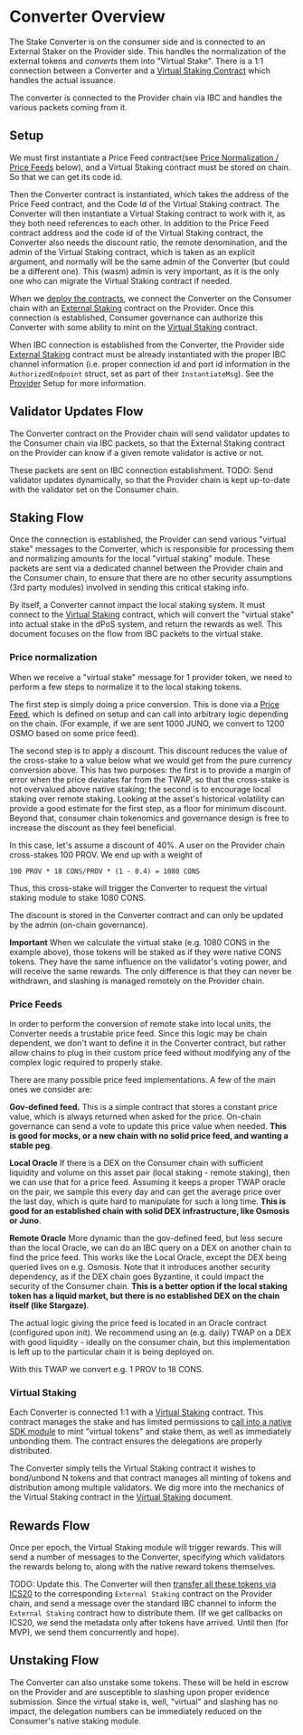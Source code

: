 # Converter Overview

The Stake Converter is on the consumer side and is connected to an External Staker on the Provider side.
This handles the normalization of the external tokens and _converts_ them into "Virtual Stake".
There is a 1:1 connection between a Converter and a [Virtual Staking Contract](./VirtualStaking.md)
which handles the actual issuance.

The converter is connected to the Provider chain via IBC and handles the various packets coming from it.

## Setup

We must first instantiate a Price Feed contract(see [Price Normalization / Price Feeds](#price-feeds) below),
and a Virtual Staking contract must be stored on chain. So that we can get its code id.

Then the Converter contract is instantiated, which takes the address of the Price Feed contract, and the Code Id
of the Virtual Staking contract.
The Converter will then instantiate a Virtual Staking contract to work with it, as they both need references
to each other.
In addition to the Price Feed contract address and the code id of the Virtual Staking contract,
the Converter also needs the discount ratio, the remote denomination, and the admin of the Virtual Staking
contract, which is taken as an explicit argument, and normally will be the same admin of the Converter (but
could be a different one). This (wasm) admin is very important, as it is the only one who can migrate the Virtual
Staking contract if needed.

When we [deploy the contracts](../ibc/Overview.md#deployment), we connect the Converter on the Consumer
chain with an [External Staking](../provider/ExternalStaking.md) contract on the Provider. Once this
connection is established, Consumer governance can authorize this Converter with some ability to mint
on the [Virtual Staking](./VirtualStaking.md) contract.

When IBC connection is established from the Converter, the Provider side [External Staking](../provider/ExternalStaking.md)
contract must be already instantiated with the proper IBC channel information (i.e. proper connection id
and port id information in the `AuthorizedEndpoint` struct, set as part of their `InstantiateMsg`).
See the [Provider](../provider/Provider.md) Setup for more information.

## Validator Updates Flow

The Converter contract on the Provider chain will send validator updates to the Consumer chain via IBC packets,
so that the External Staking contract on the Provider can know if a given remote validator is active or not.

These packets are sent on IBC connection establishment.
TODO: Send validator updates dynamically, so that the Provider chain is kept up-to-date with the validator set on
the Consumer chain.

## Staking Flow

Once the connection is established, the Provider can send various "virtual stake" messages to the Converter,
which is responsible for processing them and normalizing amounts for the local "virtual staking" module. These
packets are sent via a dedicated channel between the Provider chain and the Consumer chain, to ensure
that there are no other security assumptions (3rd party modules) involved in sending this critical staking
info.

By itself, a Converter cannot impact the local staking system. It must connect to the [Virtual Staking](./VirtualStaking.md)
contract, which will convert the "virtual stake" into actual stake in the dPoS system, and return the rewards as well.
This document focuses on the flow from IBC packets to the virtual stake.

### Price normalization

When we receive a "virtual stake" message for 1 provider token, we need to perform a few steps to normalize it to the
local staking tokens.

The first step is simply doing a price conversion. This is done via a [Price Feed](#price-feeds), which is
defined on setup and can call into arbitrary logic depending on the chain. (For example,
if we are sent 1000 JUNO, we convert to 1200 OSMO based on some price feed).

The second step is to apply a discount. This discount reduces the value of the cross-stake to a value below what we would get from the pure
currency conversion above. This has two purposes: the first is to provide a margin of error when the price deviates far from the TWAP, so
that the cross-stake is not overvalued above native staking; the second is to encourage local staking over remote staking. Looking at the
asset's historical volatility can provide a good estimate for the first step, as a floor for minimum discount. Beyond that, consumer
chain tokenomics and governance design is free to increase the discount as they feel beneficial.

In this case, let's assume a discount of 40%. A user on the Provider chain cross-stakes 100 PROV. We end up with a weight of

`100 PROV * 18 CONS/PROV * (1 - 0.4) = 1080 CONS`

Thus, this cross-stake will trigger the Converter to request the virtual staking module to stake 1080 CONS.

The discount is stored in the Converter contract and can only be updated by the admin (on-chain governance).

**Important** When we calculate the virtual stake (e.g. 1080 CONS in the example above), those
tokens will be staked as if they were native CONS tokens. They have the same influence on the
validator's voting power, and will receive the same rewards. The only difference is that they
can never be withdrawn, and slashing is managed remotely on the Provider chain.

### Price Feeds

In order to perform the conversion of remote stake into local units, the Converter needs a
trustable price feed. Since this logic may be chain dependent, we don't want to define it in the Converter
contract, but rather allow chains to plug in their custom price feed without modifying any of
the complex logic required to properly stake.

There are many possible price feed implementations. A few of the main ones we consider are:

**Gov-defined feed.** This is a simple contract that stores a constant price value, which is always
returned when asked for the price. On-chain governance can send a vote to update this price
value when needed. **This is good for mocks, or a new chain with no solid price feed,
and wanting a stable peg**.

**Local Oracle** If there is a DEX on the Consumer chain with sufficient liquidity and volume
on this asset pair (local staking - remote staking), then we can use that for a price feed.
Assuming it keeps a proper TWAP oracle on the pair, we sample this every day and can get the average
price over the last day, which is quite hard to manipulate for such a long time.
**This is good for an established chain with solid DEX infrastructure, like Osmosis or Juno**.

**Remote Oracle** More dynamic than the gov-defined feed, but less secure than the local Oracle,
we can do an IBC query on a DEX on another chain to find the price feed. This works like the
Local Oracle, except the DEX being queried lives on e.g. Osmosis. Note that it introduces another
security dependency, as if the DEX chain goes Byzantine, it could impact the security of the Consumer
chain. **This is a better option if the local staking token has a liquid market, but there is
no established DEX on the chain itself (like Stargaze)**.

The actual logic giving the price feed is located in an Oracle contract (configured upon init).
We recommend using an (e.g. daily) TWAP on a DEX with good liquidity - ideally on the consumer chain,
but this implementation is left up to the particular chain it is being deployed on.

With this TWAP we convert e.g. 1 PROV to 18 CONS.

### Virtual Staking

Each Converter is connected 1:1 with a [Virtual Staking](./VirtualStaking.md) contract. This contract
manages the stake and has limited permissions to [call into a native SDK module](./GoModule.md)
to mint "virtual tokens" and stake them, as well as immediately unbonding them. The contract
ensures the delegations are properly distributed.

The Converter simply tells the Virtual Staking contract it wishes to bond/unbond N tokens
and that contract manages all minting of tokens and distribution among multiple validators.
We dig more into the mechanics of the Virtual Staking contract in the
[Virtual Staking](./VirtualStaking.md) document.

## Rewards Flow

Once per epoch, the Virtual Staking module will trigger rewards. This will send a number of
messages to the Converter, specifying which validators the rewards belong to, along with the
native reward tokens themselves.

TODO: Update this.
The Converter will then [transfer all these tokens via ICS20](../ibc/Overview.md) to the
corresponding `External Staking` contract on the Provider chain, and send a message over the
standard IBC channel to inform the `External Staking` contract how to distribute them.
(If we get callbacks on ICS20, we send the metadata only after tokens have arrived. Until then
(for MVP), we send them concurrently and hope).

## Unstaking Flow

The Converter can also unstake some tokens. These will be held in escrow on the Provider and
are susceptible to slashing upon proper evidence submission. Since the virtual stake is, well,
"virtual" and slashing has no impact, the delegation numbers can be immediately reduced
on the Consumer's native staking module.
